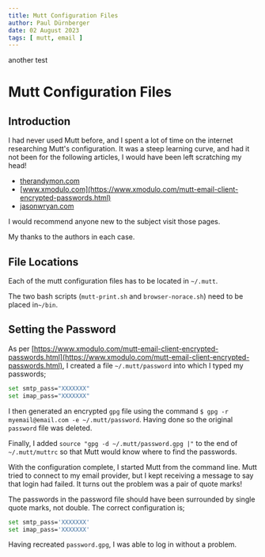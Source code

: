 ```yaml
---
title: Mutt Configuration Files 
author: Paul Dürnberger	
date: 02 August 2023 
tags: [ mutt, email ]
---
```


another test

# Mutt Configuration Files

## Introduction

I had never used Mutt before, and I spent a lot of time on the internet researching Mutt's configuration. It was a steep learning curve, and had it not been for the following articles, I would have been left scratching my head!

- [therandymon.com](http://therandymon.com/woodnotes/mutt/node24.html)
- [www.xmodulo.com](https://www.xmodulo.com/mutt-email-client-encrypted-passwords.html)
- [jasonwryan.com](http://jasonwryan.com/blog/2012/05/12/mutt/)

I would recommend anyone new to the subject visit those pages. 

My thanks to the authors in each case.

## File Locations 

Each of the mutt configuration files has to be located in `~/.mutt`.

The two bash scripts (`mutt-print.sh` and `browser-norace.sh`) need to be placed in`~/bin`.

## Setting the Password

As per [https://www.xmodulo.com/mutt-email-client-encrypted-passwords.html](https://www.xmodulo.com/mutt-email-client-encrypted-passwords.html), I created a file `~/.mutt/password` into which I typed my passwords;

```bash
set smtp_pass="XXXXXXX"
set imap_pass="XXXXXXX"
```

I then generated an encrypted `gpg` file using the command `$ gpg -r myemail@email.com -e ~/.mutt/password`. Having done so the original `password` file was deleted.

Finally, I added `source "gpg -d ~/.mutt/password.gpg |"` to the end of `~/.mutt/muttrc` so that Mutt would know where to find the passwords.

With the configuration complete, I started Mutt from the command line. Mutt tried to connect to my email provider, but I kept receiving a message to say that login had failed. It turns out the problem was a pair of quote marks! 

The passwords in the password file should have been surrounded by single quote marks, not double. The correct configuration is;

```bash
set smtp_pass='XXXXXXX'
set imap_pass='XXXXXXX'
```

Having recreated `password.gpg`, I was able to log in without a problem.

